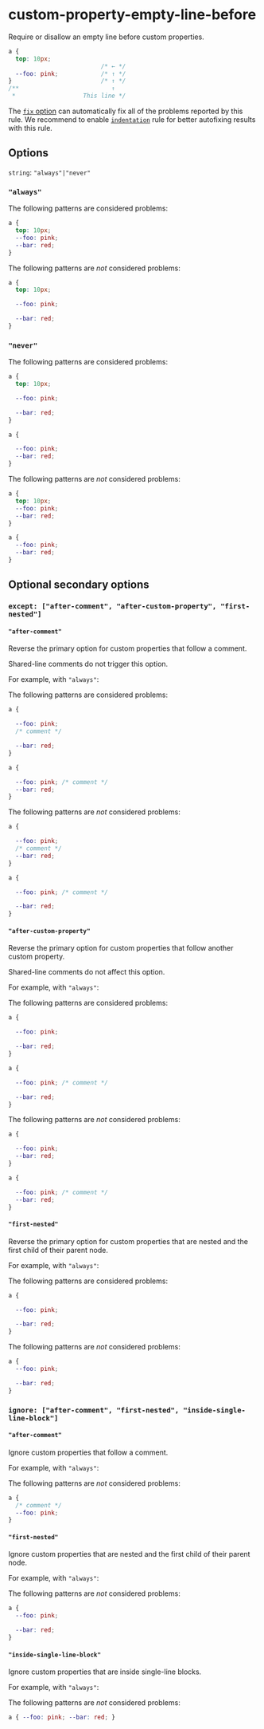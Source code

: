 # custom-property-empty-line-before

Require or disallow an empty line before custom properties.

<!-- prettier-ignore -->
```css
a {
  top: 10px;
                          /* ← */
  --foo: pink;            /* ↑ */
}                         /* ↑ */
/**                          ↑
 *                   This line */
```

The [`fix` option](https://github.com/stylelint/stylelint/tree/14.2.0/docs/user-guide/usage/options.md#fix) can automatically fix all of the problems reported by this rule. We recommend to enable [`indentation`](https://github.com/stylelint/stylelint/tree/14.2.0/lib/rules/indentation/README.md) rule for better autofixing results with this rule.

## Options

`string`: `"always"|"never"`

### `"always"`

The following patterns are considered problems:

<!-- prettier-ignore -->
```css
a {
  top: 10px;
  --foo: pink;
  --bar: red;
}
```

The following patterns are _not_ considered problems:

<!-- prettier-ignore -->
```css
a {
  top: 10px;

  --foo: pink;

  --bar: red;
}
```

### `"never"`

The following patterns are considered problems:

<!-- prettier-ignore -->
```css
a {
  top: 10px;

  --foo: pink;

  --bar: red;
}
```

<!-- prettier-ignore -->
```css
a {

  --foo: pink;
  --bar: red;
}
```

The following patterns are _not_ considered problems:

<!-- prettier-ignore -->
```css
a {
  top: 10px;
  --foo: pink;
  --bar: red;
}
```

<!-- prettier-ignore -->
```css
a {
  --foo: pink;
  --bar: red;
}
```

## Optional secondary options

### `except: ["after-comment", "after-custom-property", "first-nested"]`

#### `"after-comment"`

Reverse the primary option for custom properties that follow a comment.

Shared-line comments do not trigger this option.

For example, with `"always"`:

The following patterns are considered problems:

<!-- prettier-ignore -->
```css
a {

  --foo: pink;
  /* comment */

  --bar: red;
}
```

<!-- prettier-ignore -->
```css
a {

  --foo: pink; /* comment */
  --bar: red;
}
```

The following patterns are _not_ considered problems:

<!-- prettier-ignore -->
```css
a {

  --foo: pink;
  /* comment */
  --bar: red;
}
```

<!-- prettier-ignore -->
```css
a {

  --foo: pink; /* comment */

  --bar: red;
}
```

#### `"after-custom-property"`

Reverse the primary option for custom properties that follow another custom property.

Shared-line comments do not affect this option.

For example, with `"always"`:

The following patterns are considered problems:

<!-- prettier-ignore -->
```css
a {

  --foo: pink;

  --bar: red;
}
```

<!-- prettier-ignore -->
```css
a {

  --foo: pink; /* comment */

  --bar: red;
}
```

The following patterns are _not_ considered problems:

<!-- prettier-ignore -->
```css
a {

  --foo: pink;
  --bar: red;
}
```

<!-- prettier-ignore -->
```css
a {

  --foo: pink; /* comment */
  --bar: red;
}
```

#### `"first-nested"`

Reverse the primary option for custom properties that are nested and the first child of their parent node.

For example, with `"always"`:

The following patterns are considered problems:

<!-- prettier-ignore -->
```css
a {

  --foo: pink;

  --bar: red;
}
```

The following patterns are _not_ considered problems:

<!-- prettier-ignore -->
```css
a {
  --foo: pink;

  --bar: red;
}
```

### `ignore: ["after-comment", "first-nested", "inside-single-line-block"]`

#### `"after-comment"`

Ignore custom properties that follow a comment.

For example, with `"always"`:

The following patterns are _not_ considered problems:

<!-- prettier-ignore -->
```css
a {
  /* comment */
  --foo: pink;
}
```

#### `"first-nested"`

Ignore custom properties that are nested and the first child of their parent node.

For example, with `"always"`:

The following patterns are _not_ considered problems:

<!-- prettier-ignore -->
```css
a {
  --foo: pink;

  --bar: red;
}
```

#### `"inside-single-line-block"`

Ignore custom properties that are inside single-line blocks.

For example, with `"always"`:

The following patterns are _not_ considered problems:

<!-- prettier-ignore -->
```css
a { --foo: pink; --bar: red; }
```
